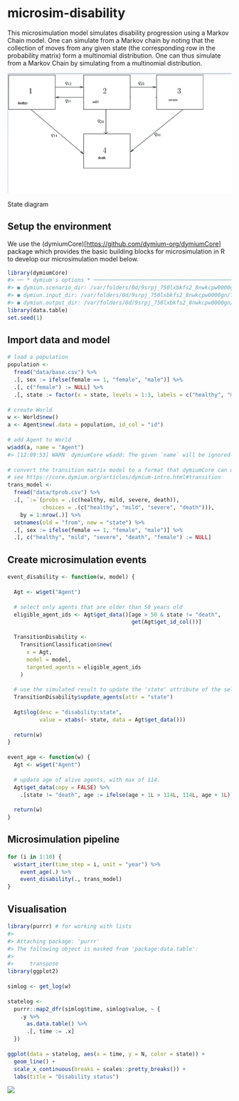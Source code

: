 
<!-- README.md is generated from README.Rmd. Please edit that file -->

# microsim-disability

This microsimulation model simulates disability progression using a
Markov Chain model. One can simulate from a Markov chain by noting that
the collection of moves from any given state (the corresponding row in
the probability matrix) form a multinomial distribution. One can thus
simulate from a Markov Chain by simulating from a multinomial
distribution.

<div class="figure">

<img src="images/state-diagram.png" alt="State diagram" width="975" />

<p class="caption">

State diagram

</p>

</div>

## Setup the environment

We use the (dymiumCore)\[<https://github.com/dymium-org/dymiumCore>\]
package which provides the basic building blocks for microsimulation in
R to develop our microsimulation model below.

``` r
library(dymiumCore)
#> ── * dymium's options * ──────────────────────────────────────────────────────────────────────────────────────────────────────────────────────────
#> ● dymiun.scenario_dir: /var/folders/0d/9srpj_750lxbkfs2_8nwkcpw0000gn/T//Rtmp2iIk31/scenario
#> ● dymiun.input_dir: /var/folders/0d/9srpj_750lxbkfs2_8nwkcpw0000gn/T//Rtmp2iIk31/scenario/inputs
#> ● dymiun.output_dir: /var/folders/0d/9srpj_750lxbkfs2_8nwkcpw0000gn/T//Rtmp2iIk31/scenario/outputs
library(data.table)
set.seed(1)
```

## Import data and model

``` r
# load a population
population <- 
  fread("data/base.csv") %>%
  .[, sex := ifelse(female == 1, "female", "male")] %>%
  .[, c("female") := NULL] %>%
  .[, state := factor(x = state, levels = 1:3, labels = c("healthy", "mild", "severe"))]

# create World
w <- World$new()
a <- Agent$new(.data = population, id_col = "id")

# add Agent to World
w$add(a, name = "Agent")
#> [12:09:53] WARN  dymiumCore w$add: The given `name` will be ignored since the object in x is of a Dymium class object. The classname of the object will be used as its name.

# convert the transition matrix model to a format that dymiumCore can understand
# see https://core.dymium.org/articles/dymium-intro.html#transition
trans_model <-
  fread("data/tprob.csv") %>%
  .[, `:=`(probs = .(c(healthy, mild, severe, death)),
           choices = .(c("healthy", "mild", "severe", "death"))), 
    by = 1:nrow(.)] %>%
  setnames(old = "from", new = "state") %>%
  .[, sex := ifelse(female == 1, "female", "male")] %>%
  .[, c("healthy", "mild", "severe", "death", "female") := NULL]
```

## Create microsimulation events

``` r
event_disability <- function(w, model) {
  
  Agt <- w$get("Agent")
  
  # select only agents that are older than 50 years old
  eligible_agent_ids <- Agt$get_data()[age > 50 & state != "death",
                                       get(Agt$get_id_col())]
  
  TransitionDisability <- 
    TransitionClassification$new(
      x = Agt, 
      model = model, 
      targeted_agents = eligible_agent_ids
    )
  
  # use the simulated result to update the 'state' attribute of the selected agents
  TransitionDisability$update_agents(attr = "state")

  Agt$log(desc = "disability:state",
          value = xtabs(~ state, data = Agt$get_data()))
  
  return(w)
}

event_age <- function(w) {
  Agt <- w$get("Agent")
  
  # update age of alive agents, with max of 114.
  Agt$get_data(copy = FALSE) %>%
    .[state != "death", age := ifelse(age + 1L > 114L, 114L, age + 1L)]
  
  return(w)
}
```

## Microsimulation pipeline

``` r
for (i in 1:10) {
  w$start_iter(time_step = i, unit = "year") %>%
    event_age(.) %>%
    event_disability(., trans_model)
}
```

## Visualisation

``` r
library(purrr) # for working with lists
#> 
#> Attaching package: 'purrr'
#> The following object is masked from 'package:data.table':
#> 
#>     transpose
library(ggplot2)

simlog <- get_log(w)

statelog <- 
  purrr::map2_dfr(simlog$time, simlog$value, ~ {
    .y %>% 
      as.data.table() %>%
      .[, time := .x]
  })

ggplot(data = statelog, aes(x = time, y = N, color = state)) +
  geom_line() +
  scale_x_continuous(breaks = scales::pretty_breaks()) +
  labs(title = "Disability status")
```

![](README_files/figure-gfm/unnamed-chunk-6-1.png)<!-- -->
